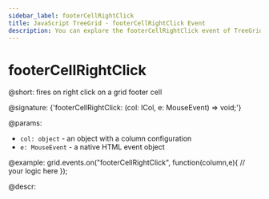 ```yaml
---
sidebar_label: footerCellRightClick
title: JavaScript TreeGrid - footerCellRightClick Event 
description: You can explore the footerCellRightClick event of TreeGrid in the documentation of the DHTMLX JavaScript UI library. Browse developer guides and API reference, try out code examples and live demos, and download a free 30-day evaluation version of DHTMLX Suite 7.
---
```


# footerCellRightClick

@short: fires on right click on a grid footer cell

@signature: {'footerCellRightClick: (col: ICol, e: MouseEvent) => void;'}

@params:
- `col: object` - an object with a column configuration
- `e: MouseEvent` - a native HTML event object

@example:
grid.events.on("footerCellRightClick", function(column,e){
    // your logic here
});

@descr:
